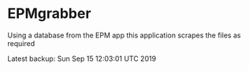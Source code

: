 # EPMgrabber
Using a database from the EPM app this application scrapes the files as required


Latest backup: Sun Sep 15 12:03:01 UTC 2019
